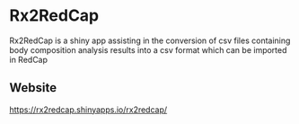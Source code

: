 # Rx2RedCap

Rx2RedCap is a shiny app assisting in the conversion of csv files containing body composition analysis results into a csv format which can be imported in RedCap

## Website

https://rx2redcap.shinyapps.io/rx2redcap/
